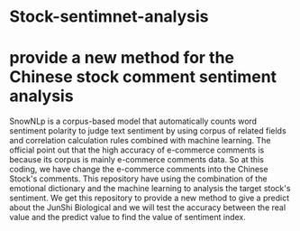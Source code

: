 # Stock-sentimnet-analysis

# provide a new method for the Chinese stock comment sentiment analysis

SnowNLp is a corpus-based model that automatically counts word sentiment polarity to judge text sentiment by using corpus of related fields and correlation calculation rules combined with machine learning. The official point out that the high accuracy of e-commerce comments is because its corpus is mainly e-commerce comments data. So at this coding, we have change the e-commerce comments into the Chinese Stock's comments.
  This repository  have using the combination of the emotional dictionary and the machine learning to analysis the target stock's sentiment.
  We get this repository to provide a new method to give a predict about the JunShi Biological and we will test the accuracy between the real value and the predict value to find the value of sentiment index.
